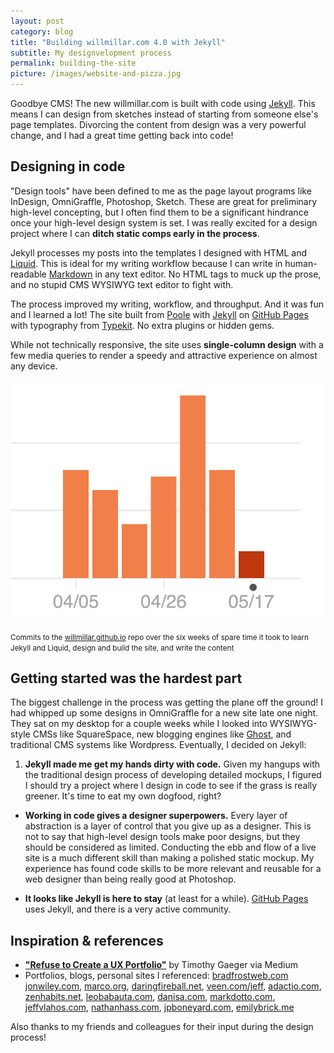 ```yaml
---
layout: post
category: blog
title: "Building willmillar.com 4.0 with Jekyll"
subtitle: My designvelopment process
permalink: building-the-site
picture: /images/website-and-pizza.jpg
---
```


Goodbye CMS! The new willmillar.com is built with code using [Jekyll](http://jekyllrb.com/). This means I can design from sketches instead of starting from someone else's page templates. Divorcing the content from design was a very powerful change, and I had a great time getting back into code!

<!--more-->

## Designing in code

"Design tools" have been defined to me as the page layout programs like InDesign, OmniGraffle, Photoshop, Sketch. These are great for preliminary high-level concepting, but I often find them to be a significant hindrance once your high-level design system is set. I was really excited for a design project where I can **ditch static comps early in the process**.

Jekyll processes my posts into the templates I designed with HTML and [Liquid](https://github.com/Shopify/liquid). This is ideal for my writing workflow because I can write in human-readable [Markdown](http://daringfireball.net/projects/markdown) in any text editor. No HTML tags to muck up the prose, and no stupid CMS WYSIWYG text editor to fight with.

The process improved my writing, workflow, and throughput. And it was fun and I learned a lot! The site built from [Poole](http://demo.getpoole.com/) with [Jekyll](http://jekyllrb.com/) on [GitHub Pages](https://pages.github.com/) with typography from [Typekit](https://typekit.com/). No extra plugins or hidden gems.

While not technically responsive, the site uses **single-column design** with a few media queries to render a speedy and attractive experience on almost any device.

![](/images/willmillar-com-4-0-graph.png)

<small>Commits to the [willmillar.github.io](https://github.com/willmillar/willmillar.github.io) repo over the six weeks of spare time it took to learn Jekyll and Liquid, design and build the site, and write the content</small>

## Getting started was the hardest part

The biggest challenge in the process was getting the plane off the ground! I had whipped up some designs in OmniGraffle for a new site late one night. They sat on my desktop for a couple weeks while I looked into WYSIWYG-style CMSs like SquareSpace, new blogging engines like [Ghost](https://ghost.org/), and traditional CMS systems like Wordpress. Eventually, I decided on Jekyll:

1. **Jekyll made me get my hands dirty with code.** Given my hangups with the traditional design process of developing detailed mockups, I figured I should try a project where I design in code to see if the grass is really greener. It's time to eat my own dogfood, right?

- **Working in code gives a designer superpowers.** Every layer of abstraction is a layer of control that you give up as a designer. This is not to say that high-level design tools make poor designs, but they should be considered as limited. Conducting the ebb and flow of a live site is a much different skill than making a polished static mockup. My experience has found code skills to be more relevant and reusable for a web designer than being really good at Photoshop.

- **It looks like Jekyll is here to stay** (at least for a while). [GitHub Pages](https://pages.github.com/) uses Jekyll, and there is a very active community.

## Inspiration & references

- **["Refuse to Create a UX Portfolio"](https://medium.com/digital-product-design/a44f802fee11)** by Timothy Gaeger via Medium
- Portfolios, blogs, personal sites I referenced: [bradfrostweb.com](http://bradfrostweb.com/) [jonwiley.com](http://www.jonwiley.com/index.html), [marco.org](http://www.marco.org/), [daringfireball.net](http://daringfireball.net/), [veen.com/jeff](http://veen.com/jeff/), [adactio.com](http://adactio.com/), [zenhabits.net](http://zenhabits.net/), [leobabauta.com](http://leobabauta.com/), [danisa.com](http://www.danisa.com/), [markdotto.com](http://markdotto.com/), [jeffvlahos.com](http://jeffvlahos.com/), [nathanhass.com]("http://nathanhass.com/"), [jpboneyard.com](http://jpboneyard.com/), [emilybrick.me](http://emilybrick.me/)

Also thanks to my friends and colleagues for their input during the design process!